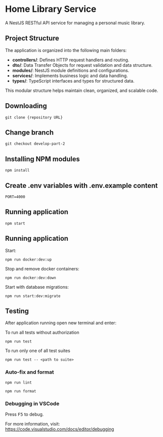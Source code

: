 # Home Library Service
A NestJS RESTful API service for managing a personal music library.

## Project Structure

The application is organized into the following main folders:

- **controllers/**: Defines HTTP request handlers and routing.
- **dto/**: Data Transfer Objects for request validation and data structure.
- **modules/**: NestJS module definitions and configurations.
- **services/**: Implements business logic and data handling.
- **types/**: TypeScript interfaces and types for structured data.

This modular structure helps maintain clean, organized, and scalable code.
## Downloading

```
git clone {repository URL}
```
## Change branch

```
git checkout develop-part-2
```

## Installing NPM modules

```
npm install
```
## Create .env variables with .env.example content

```
PORT=4000
```

## Running application

```
npm start
```

## Running application

Start:

```
npm run docker:dev:up
```

Stop and remove docker containers:

```
npm run docker:dev:down
```
Start with database migrations:

```
npm run start:dev:migrate
```

## Testing

After application running open new terminal and enter:

To run all tests without authorization

```
npm run test
```

To run only one of all test suites

```
npm run test -- <path to suite>
```

### Auto-fix and format

```
npm run lint
```

```
npm run format
```

### Debugging in VSCode

Press <kbd>F5</kbd> to debug.

For more information, visit: https://code.visualstudio.com/docs/editor/debugging
